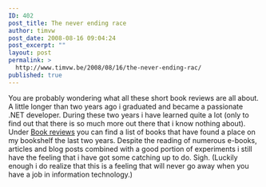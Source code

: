 ```yaml
---
ID: 402
post_title: The never ending race
author: timvw
post_date: 2008-08-16 09:04:24
post_excerpt: ""
layout: post
permalink: >
  http://www.timvw.be/2008/08/16/the-never-ending-rac/
published: true
---
```

<p>You are probably wondering what all these short book reviews are all about. A little longer than two years ago i graduated and became a passionate .NET developer. During these two years i have learned quite a lot (only to find out that there is so much more out there that i know nothing about). Under <a href="http://www.timvw.be/category/book-reviews/">Book reviews</a> you can find a list of books that have found a place on my bookshelf the last two years. Despite the reading of numerous e-books, articles and blog posts combined with a good portion of experiments i still have the feeling that i have got some catching up to do. Sigh. (Luckily enough i do realize that this is a feeling that will never go away when you have a job in information technology.)</p>